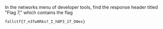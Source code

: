 In the networks menu of developer tools, find the response header titled "Flag 7," which contains the flag

```html
fallctf{7_n3Tw0Rks?_I_h0P3_1T_D0es}
```